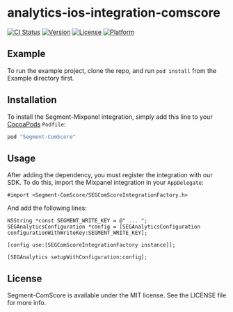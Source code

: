 # analytics-ios-integration-comscore

[![CI Status](http://img.shields.io/travis/segment-integrations/analytics-ios-integration-comscore.svg?style=flat)](https://travis-ci.org/segment-integrations/analytics-ios-integration-comscore)
[![Version](https://img.shields.io/cocoapods/v/Segment-ComScore.svg?style=flat)](http://cocoapods.org/pods/Segment-ComScore)
[![License](https://img.shields.io/cocoapods/l/Segment-ComScore.svg?style=flat)](http://cocoapods.org/pods/Segment-ComScore)
[![Platform](https://img.shields.io/cocoapods/p/Segment-ComScore.svg?style=flat)](http://cocoapods.org/pods/Segment-ComScore)

## Example

To run the example project, clone the repo, and run `pod install` from the Example directory first.

## Installation

To install the Segment-Mixpanel integration, simply add this line to your [CocoaPods](http://cocoapods.org) `Podfile`:

```ruby
pod "Segment-ComScore"
```

## Usage

After adding the dependency, you must register the integration with our SDK.  To do this, import the Mixpanel integration in your `AppDelegate`:

```
#import <Segment-ComScore/SEGComScoreIntegrationFactory.h>
```

And add the following lines:

```
NSString *const SEGMENT_WRITE_KEY = @" ... ";
SEGAnalyticsConfiguration *config = [SEGAnalyticsConfiguration configurationWithWriteKey:SEGMENT_WRITE_KEY];

[config use:[SEGComScoreIntegrationFactory instance]];

[SEGAnalytics setupWithConfiguration:config];

```

## License

Segment-ComScore is available under the MIT license. See the LICENSE file for more info.
